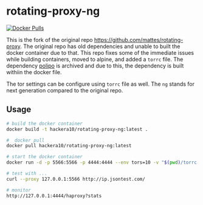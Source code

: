 # rotating-proxy-ng

[![Docker Pulls](https://img.shields.io/docker/pulls/hackera10/rotating-proxy-ng.svg)](https://hub.docker.com/r/hackera10/rotating-proxy-ng/)


This is the fork of the original repo https://github.com/mattes/rotating-proxy. The original repo has old dependencies and unable to built the docker container due to that. This repo fixes some of the immediate issues while building containers, moved to alpine, and added a `torrc` file. The dependency [polipo](https://github.com/jech/polipo) is archived and due to this, the dependency is built withiin the docker file.

The tor settings can be configure using `torrc` file as well. The `ng` stands for next generation compared to the original repo.

## Usage

```bash
# build the docker container
docker build -t hackera10/rotating-proxy-ng:latest .

#  docker pull
docker pull hackera10/rotating-proxy-ng:latest

# start the docker container
docker run -d -p 5566:5566 -p 4444:4444 --env tors=10 -v "$(pwd)/torrc:/etc/tor/torrc" hackera10/rotating-proxy-ng

# test with ...
curl --proxy 127.0.0.1:5566 http://ip.jsontest.com/

# monitor
http://127.0.0.1:4444/haproxy?stats
```